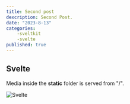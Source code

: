 ```yaml
---
title: Second post
dexcription: Second Post.
date: "2023-8-13"
categories:
    -sveltkit
    -svelte
published: true
---
```


## Svelte
Media inside the **static** folder is served from "/".

![Svelte](favicon.png)